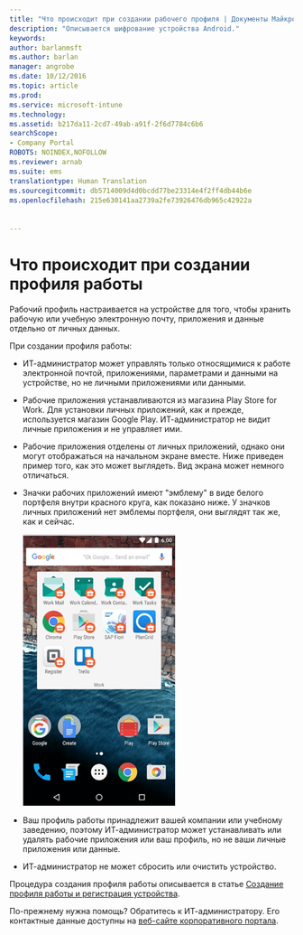 ```yaml
---
title: "Что происходит при создании рабочего профиля | Документы Майкрософт"
description: "Описывается шифрование устройства Android."
keywords: 
author: barlanmsft
ms.author: barlan
manager: angrobe
ms.date: 10/12/2016
ms.topic: article
ms.prod: 
ms.service: microsoft-intune
ms.technology: 
ms.assetid: b217da11-2cd7-49ab-a91f-2f6d7784c6b6
searchScope:
- Company Portal
ROBOTS: NOINDEX,NOFOLLOW
ms.reviewer: arnab
ms.suite: ems
translationtype: Human Translation
ms.sourcegitcommit: db5714009d4d0bcdd77be23314e4f2ff4db44b6e
ms.openlocfilehash: 215e630141aa2739a2fe73926476db965c42922a


---
```



# <a name="what-happens-when-you-create-a-work-profile"></a>Что происходит при создании профиля работы

Рабочий профиль настраивается на устройстве для того, чтобы хранить рабочую или учебную электронную почту, приложения и данные отдельно от личных данных.

При создании профиля работы:

- ИТ-администратор может управлять только относящимися к работе электронной почтой, приложениями, параметрами и данными на устройстве, но не личными приложениями или данными.

- Рабочие приложения устанавливаются из магазина Play Store for Work. Для установки личных приложений, как и прежде, используется магазин Google Play. ИТ-администратор не видит личные приложения и не управляет ими.

- Рабочие приложения отделены от личных приложений, однако они могут отображаться на начальном экране вместе. Ниже приведен пример того, как это может выглядеть. Вид экрана может немного отличаться.

- Значки рабочих приложений имеют "эмблему" в виде белого портфеля внутри красного круга, как показано ниже. У значков личных приложений нет эмблемы портфеля, они выглядят так же, как и сейчас.

    ![Android Play Store for Work](./media/afw-google-play-store-for-work.png)

- Ваш профиль работы принадлежит вашей компании или учебному заведению, поэтому ИТ-администратор может устанавливать или удалять рабочие приложения или ваш профиль, но не ваши личные приложения или данные.
- ИТ-администратор не может сбросить или очистить устройство.

Процедура создания профиля работы описывается в статье [Создание профиля работы и регистрация устройства](create-a-work-profile-and-enroll-your-device-in-intune-android.md).

По-прежнему нужна помощь? Обратитесь к ИТ-администратору. Его контактные данные доступны на [веб-сайте корпоративного портала](http://portal.manage.microsoft.com).



<!--HONumber=Dec16_HO3-->


